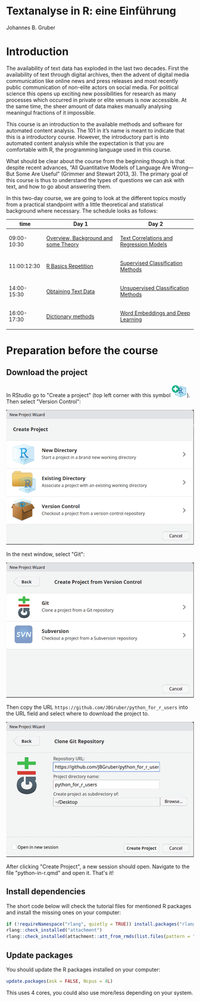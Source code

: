 Textanalyse in R: eine Einführung
================
Johannes B. Gruber

# Introduction

The availability of text data has exploded in the last two decades.
First the availability of text through digital archives, then the advent
of digital media communication like online news and press releases and
most recently public communication of non-elite actors on social media.
For political science this opens up exciting new possibilities for
research as many processes which occurred in private or elite venues is
now accessible. At the same time, the sheer amount of data makes
manually analysing meaningul fractions of it impossible.

This course is an introduction to the available methods and software for
automated content analysis. The 101 in it’s name is meant to indicate
that this is a introductory course. However, the introductory part is
into automated content analysis while the expectation is that you are
comfortable with R, the programming language used in this course.

What should be clear about the course from the beginning though is that
despite recent advances, “All Quantitative Models of Language Are
Wrong—But Some Are Useful” (Grimmer and Stewart 2013, 3). The primary
goal of this course is thus to understand the types of questions we can
ask with text, and how to go about answering them.

In this two-day course, we are going to look at the different topics
mostly from a practical standpoint with a little theoretical and
statistical background where necessary. The schedule looks as follows:

<table class="gt_table">
  
  <thead class="gt_col_headings">
    <tr>
      <th class="gt_col_heading gt_columns_bottom_border gt_right" rowspan="1" colspan="1" scope="col">time</th>
      <th class="gt_col_heading gt_columns_bottom_border gt_left" rowspan="1" colspan="1" scope="col">Day 1</th>
      <th class="gt_col_heading gt_columns_bottom_border gt_left" rowspan="1" colspan="1" scope="col">Day 2</th>
    </tr>
  </thead>
  <tbody class="gt_table_body">
    <tr><td class="gt_row gt_right"><div class='gt_from_md'><p>09:00-10:30</p>
</div></td>
<td class="gt_row gt_left"><div class='gt_from_md'><p><a href="#overview-background-and-some-theory">Overview, Background and some Theory</a></p>
</div></td>
<td class="gt_row gt_left"><div class='gt_from_md'><p><a href="#text-correlations-and-regression-models">Text Correlations and Regression Models</a></p>
</div></td></tr>
    <tr><td class="gt_row gt_right"><div class='gt_from_md'><p>11:00:12:30</p>
</div></td>
<td class="gt_row gt_left"><div class='gt_from_md'><p><a href="#r-basics-repetition">R Basics Repetition</a></p>
</div></td>
<td class="gt_row gt_left"><div class='gt_from_md'><p><a href="#supervised-classification-methods">Supervised Classification Methods</a></p>
</div></td></tr>
    <tr><td class="gt_row gt_right"><div class='gt_from_md'><p>14:00-15:30</p>
</div></td>
<td class="gt_row gt_left"><div class='gt_from_md'><p><a href="#obtaining-text-data">Obtaining Text Data</a></p>
</div></td>
<td class="gt_row gt_left"><div class='gt_from_md'><p><a href="#unsupervised-classification-methods">Unsupervised Classification Methods</a></p>
</div></td></tr>
    <tr><td class="gt_row gt_right"><div class='gt_from_md'><p>16:00-17:30</p>
</div></td>
<td class="gt_row gt_left"><div class='gt_from_md'><p><a href="#dictionary-methods">Dictionary methods</a></p>
</div></td>
<td class="gt_row gt_left"><div class='gt_from_md'><p><a href="#word-embeddings-and-deep-learning">Word Embeddings and Deep Learning</a></p>
</div></td></tr>
  </tbody>
  
  
</table>
</div>

# Preparation before the course
## Download the project

In RStudio go to "Create a project" (top left corner with this symbol ![](media/new_project.png)).
Then select "Version Control":

![](media/wizard.png)

In the next window, select "Git":

![](media/wizard-2.png)

Then copy the URL `https://github.com/JBGruber/python_for_r_users` into the URL field and select where to download the project to.

![](media/wizard-3.png)

After clicking "Create Project", a new session should open.
Navigate to the file "python-in-r.qmd" and open it.
That's it!

## Install dependencies

The short code below will check the tutorial files for mentioned R packages and install the missing ones on your computer:

```r
if (!requireNamespace("rlang", quietly = TRUE)) install.packages("rlang", dependencies = TRUE)
rlang::check_installed("attachment")
rlang::check_installed(attachment::att_from_rmds(list.files(pattern = ".qmd")))
```

## Update packages

You should update the R packages installed on your computer:

```r
update.packages(ask = FALSE, Ncpus = 4L)
```

This uses 4 cores, you could also use more/less depending on your system.


